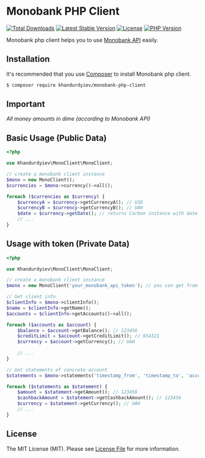 # Monobank PHP Client

<a href="https://packagist.org/packages/khandurdyiev/monobank-php-client"><img src="https://img.shields.io/packagist/dt/khandurdyiev/monobank-php-client" alt="Total Downloads"></a>
<a href="https://packagist.org/packages/khandurdyiev/monobank-php-client"><img src="https://img.shields.io/packagist/v/khandurdyiev/monobank-php-client" alt="Latest Stable Version"></a>
<a href="https://packagist.org/packages/khandurdyiev/monobank-php-client"><img src="https://img.shields.io/packagist/l/khandurdyiev/monobank-php-client" alt="License"></a>
<a href="https://packagist.org/packages/khandurdyiev/monobank-php-client"><img src="https://img.shields.io/packagist/php-v/khandurdyiev/monobank-php-client" alt="PHP Version"></a>

Monobank php client helps you to use [Monobank API](https://api.monobank.ua/docs/) easily.

## Installation

It's recommended that you use [Composer](https://getcomposer.org/) to install Monobank php client.

```bash
$ composer require khandurdyiev/monobank-php-client
```

## Important
*All money amounts in dime (according to Monobank API)*

## Basic Usage (Public Data)
```php
<?php

use Khandurdyiev\MonoClient\MonoClient;

// create a monobank client instance
$mono = new MonoClient();
$currencies = $mono->currency()->all();

foreach ($currencies as $currency) {
    $currencyA = $currency->getCurrencyA(); // USD
    $currencyB = $currency->getCurrencyB(); // UAH
    $date = $currency->getDate(); // returns Carbon instance with date
    // ...
}
```

## Usage with token (Private Data)
```php
<?php

use Khandurdyiev\MonoClient\MonoClient;

// create a monobank client instance
$mono = new MonoClient('your_monobank_api_token'); // you can get from https://api.monobank.ua

// Get client info
$clientInfo = $mono->clientInfo();
$name = $clientInfo->getName();
$accounts = $clientInfo->getAccounts()->all();

foreach ($accounts as $account) {
    $balance = $account->getBalance(); // 123456
    $creditLimit = $account->getCreditLimit(); // 654321
    $currency = $account->getCurrency(); // UAH
    
    // ...
}

// Get statements of concrete account
$statements = $mono->statements('timestamp_from', 'timestamp_to', 'account_id')->all();

foreach ($statements as $statement) {
    $amount = $statement->getAmount(); // 123456
    $cashbackAmount = $statement->getCashbackAmount(); // 123456
    $currency = $statement->getCurrency(); // UAH
    // ...
}
```


## License

The MIT License (MIT). Please see [License File](LICENSE) for more information.